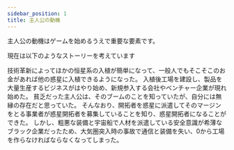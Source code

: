 ```yaml
---
sidebar_position: 1
title: 主人公の動機
---
```


主人公の動機はゲームを始めるうえで重要な要素です。

現在は以下のようなストーリーを考えています


技術革新によってほかの恒星系の入植が簡単になって、一般人でもそこそこのお金があれば他の惑星に入植できるようになった。
入植後工場を建設し、製品を大量生産するビジネスがはやり始め、新規参入する会社やベンチャー企業が現れ始めた。
貧乏だった主人公は、そのブームのことを知っていたが、自分には無縁の存在だと思っていた。
そんなおり、開拓者を惑星に派遣してそのマージンをとる事業者が惑星開拓者を募集していることを知り、惑星開拓者になることができた。
しかし、粗悪な装備と宇宙船で人材を派遣している安全意識が希薄なブラック企業だったため、大気圏突入時の事故で通信と装備を失い、0から工場を作らなければならなくなってしまった。
